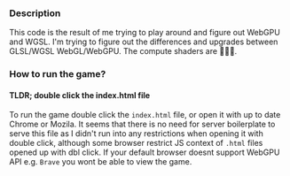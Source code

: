 ### Description

This code is the result of me trying to play around and figure out WebGPU and WGSL. I'm trying to figure out the differences and upgrades between GLSL/WGSL WebGL/WebGPU. The compute shaders are 💋💋💋.

### How to run the game?

#### TLDR; double click the index.html file

To run the game double click the `index.html` file, or open it with up to date Chrome or Mozila.
It seems that there is no need for server boilerplate to serve this file as I didn't run into any restrictions when opening it with double click, although some browser restrict JS context of `.html` files opened up with dbl click.
If your default browser doesnt support WebGPU API e.g. `Brave` you wont be able to view the game.
